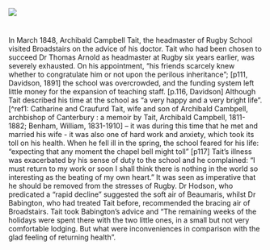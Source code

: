 <a href="https://juncture-digital.org"><img src="https://juncture-digital.org/images/ve-button.png"></a>

<param ve-config 
       title="Archibald Campbell Tait (1811 –1882)"
       author="Michelle Crowther"
       banner="https://stor.artstor.org/stor/2251af4a-a56d-45f0-b9b1-361ba46aaf4d" 
       layout="vertical">
       
<param ve-entity eid="Q736439" title="Ramsgate">
<param ve-entity eid="Q922739" title="Broadstairs">
<param ve-entity eid="Q179224" title="Dover">

#

In March 1848, Archibald Campbell Tait, the headmaster of Rugby School visited Broadstairs on the advice of his doctor. Tait who had been chosen to succeed Dr Thomas Arnold as headmaster at Rugby six years earlier, was severely exhausted. On his appointment, “his friends scarcely knew whether to congratulate him or not upon the perilous inheritance”; [p111, Davidson, 1891] the school was overcrowded, and the funding system left little money for the expansion of teaching staff. [p.116, Davidson]  Although Tait described his time at the school as “a very happy and a very bright life”.[^ref1: Catharine and Craufurd Tait, wife and son of Archibald Cambpell, archbishop of Canterbury : a memoir by Tait, Archibald Campbell, 1811-1882; Benham, William, 1831-1910] – it was during this time that he met and married his wife -  it was also one of hard work and anxiety, which took its toll on his health. When he fell ill in the spring, the school feared for his life: “expecting that any moment the chapel bell might toll” [p117] Tait’s illness was exacerbated by his sense of duty to the school and he complained: “I must return to my work or soon I shall think there is nothing in the world so interesting as the beating of my own heart.” It was seen as imperative that he should be removed from the stresses of Rugby. Dr Hodson, who predicated a “rapid decline” suggested the soft air of Beaumaris, whilst Dr Babington, who had treated Tait before, recommended the bracing air of Broadstairs. Tait took Babington’s advice and “The remaining weeks of the holidays were spent there with the two little ones, in a small but not very comfortable lodging.  But what were inconveniences in comparison with the glad feeling of returning health”. 
